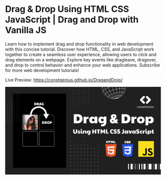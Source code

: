 # Drag & Drop Using HTML CSS JavaScript | Drag and Drop with Vanilla JS

Learn how to implement drag and drop functionality in web development with this concise tutorial. Discover how HTML, CSS, and JavaScript work together to create a seamless user experience, allowing users to click and drag elements on a webpage. Explore key events like dragleave, dragover, and drop to control behavior and enhance your web applications. Subscribe for more web development tutorials!

Live Preview: https://constgenius.github.io/DragandDrop/

![Drag&Drop](images/DragDrop.png)
